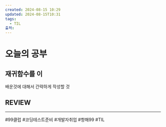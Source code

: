 ```yaml
---
created: 2024-08-15 10:29
updated: 2024-08-15T10:31
tags:
  - TIL
출처: 
---
```

# 오늘의 공부
## 재귀함수를 이
배운것에 대해서 간략하게 작성할 것
## REVIEW
---
 #99클럽 #코딩테스트준비 #개발자취업 #항해99 #TIL